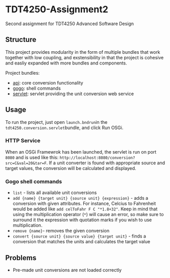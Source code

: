 # TDT4250-Assignment2
Second assignment for TDT4250 Advanced Software Design

## Structure
This project provides modularity in the form of multiple bundles that work together with low coupling, and exstensibility in that the project is cohesive and easliy expanded with more bundles and components.

Project bundles:
* [api](tdt4250.conversion.api): core conversion functionality
* [gogo](tdt4250.conversion.gogo): shell commands 
* [servlet](tdt4250.conversion.api): servlet providing the unit conversion web service

## Usage

To run the project, just open `launch.bndrun`in the `tdt4250.conversion.servlet`bundle, and click Run OSGi.

### HTTP Service
When an OSGi Framewrok has been launched, the servlet is run on port `8080` and is used like this: `http://localhost:8080/conversion?src=C&val=20&tar=F`.
If a unit converter is found with appropriate source and target values, the conversion will be calculated and displayed.

### Gogo shell commands 
* `list` - lists all available unit conversions
* `add {name} {target unit} {source unit} {expression}` - adds a conversion with given attributes. For instance, Celcius to Fahrenheit would be added like `add celToFahr F C "*1.8+32"`. Keep in mind that using the multiplication operator (`*`) will cause an error, so make sure to surround it the expression with quotation marks if you wish to use multiplication.
* `remove {name}`- removes the given conversion
* `convert {source unit} {source value} {target unit}` - finds a conversion that matches the units and calculates the target value

## Problems 
* Pre-made unit conversions are not loaded correctly
